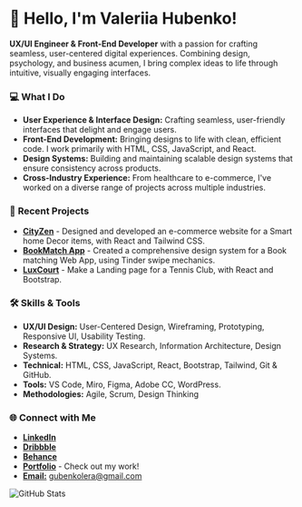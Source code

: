 # 👋 Hello, I'm Valeriia Hubenko!

**UX/UI Engineer & Front-End Developer** with a passion for crafting seamless, user-centered digital experiences. Combining design, psychology, and business acumen, I bring complex ideas to life through intuitive, visually engaging interfaces.

### 💻 **What I Do**

- **User Experience & Interface Design:** Crafting seamless, user-friendly interfaces that delight and engage users.
- **Front-End Development:** Bringing designs to life with clean, efficient code. I work primarily with HTML, CSS, JavaScript, and React.
- **Design Systems:** Building and maintaining scalable design systems that ensure consistency across products.
- **Cross-Industry Experience:** From healthcare to e-commerce, I've worked on a diverse range of projects across multiple industries.


### 🌟 **Recent Projects**

- **[CityZen](https://github.com/ValeriiaHubenko/cityzen-shop)** - Designed and developed an e-commerce website for a Smart home Decor items, with React and Tailwind CSS.
- **[BookMatch App](https://github.com/ValeriiaHubenko/bookmatch)** - Created a comprehensive design system for a Book matching Web App, using Tinder swipe mechanics. 
- **[LuxCourt](https://github.com/ValeriiaHubenko/LuxCourt)** - Make a Landing page for a Tennis Club, with React and Bootstrap.


### 🛠️ Skills & Tools

- **UX/UI Design:** User-Centered Design, Wireframing, Prototyping, Responsive UI, Usability Testing.
- **Research & Strategy:** UX Research, Information Architecture, Design Systems.
- **Technical:** HTML, CSS, JavaScript, React, Bootstrap, Tailwind, Git & GitHub.
- **Tools:** VS Code, Miro, Figma, Adobe CC, WordPress.
- **Methodologies:** Agile, Scrum, Design Thinking


### 🌐  **Connect with Me**

- [**LinkedIn**](https://www.linkedin.com/in/valeriia-hubenko)
- [**Dribbble**](https://dribbble.com/ValeriiaG24)
- [**Behance**](https://www.behance.net/gubenkolera)
- [**Portfolio**](https://www.figma.com/design/n5hQcxSN3ossA3FBwzTnKX/Portfolio) - Check out my work!
- [**Email:**](mailto:gubenkolera@gmail.com) gubenkolera@gmail.com



![GitHub Stats](https://github-readme-stats.vercel.app/api/top-langs/?username=ValeriiaHubenko&theme=radical&show_icons=true&hide_border=true&layout=compact)

